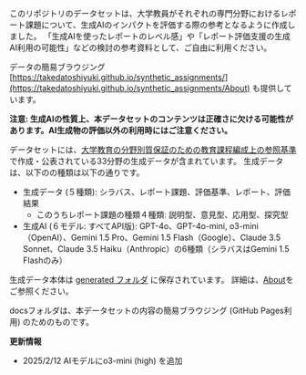このリポジトリのデータセットは、大学教員がそれぞれの専門分野におけるレポート課題について、生成AIのインパクトを評価する際の参考となるように作成しました。
「生成AIを使ったレポートのレベル感」や「レポート評価支援の生成AI利用の可能性」などの検討の参考資料として、ご自由に利用ください。

データの簡易ブラウジング [https://takedatoshiyuki.github.io/synthetic_assignments/](https://takedatoshiyuki.github.io/synthetic_assignments/About) も提供しています。

**注意: 生成AIの性質上、本データセットのコンテンツは正確さに欠ける可能性があります。AI生成物の評価以外の利用時にはご注意ください。**

データセットには、[大学教育の分野別質保証のための教育課程編成上の参照基準](https://www.scj.go.jp/ja/member/iinkai/daigakuhosyo/daigakuhosyo.html) で作成・公表されている33分野の生成データが含まれています。
生成データは、以下のの種類は以下の通りです。

- 生成データ (５種類): シラバス、レポート課題、評価基準、レポート、評価結果
  - このうちレポート課題の種類４種類: 説明型、意見型、応用型、探究型
- 生成AI (６モデル: すべてAPI版): GPT-4o、GPT-4o-mini, o3-mini（OpenAI）、Gemini 1.5 Pro、Gemini 1.5 Flash（Google）、Claude 3.5 Sonnet、Claude 3.5 Haiku（Anthropic）の6種類（シラバスはGemini 1.5 Flashのみ）

生成データ本体は [generated フォルダ](https://github.com/takedatoshiyuki/synthetic_assignments/main/generated) に保存されています。
詳細は、[About](https://takedatoshiyuki.github.io/synthetic_assignments/about)をご参照ください。

docsフォルダは、本データセットの内容の簡易ブラウジング (GitHub Pages利用) のためのものです。

**更新情報**

- 2025/2/12  AIモデルにo3-mini (high) を追加

